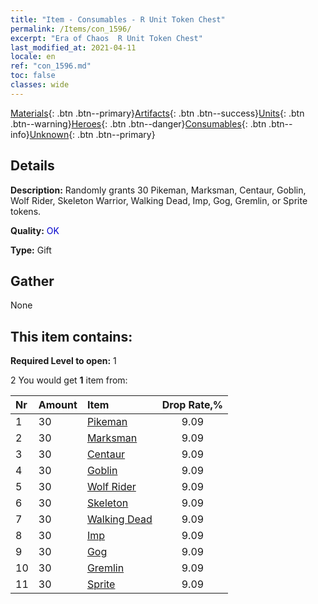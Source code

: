 ```yaml
---
title: "Item - Consumables - R Unit Token Chest"
permalink: /Items/con_1596/
excerpt: "Era of Chaos  R Unit Token Chest"
last_modified_at: 2021-04-11
locale: en
ref: "con_1596.md"
toc: false
classes: wide
---
```

 [Materials](/Items/){: .btn .btn--primary}[Artifacts](/Items/Artifacts/){: .btn .btn--success}[Units](/Items/Units/){: .btn .btn--warning}[Heroes](/Items/Heroes/){: .btn .btn--danger}[Consumables](/Items/Consumables/){: .btn .btn--info}[Unknown](/Items/Unknown/){: .btn .btn--primary}

## Details
 **Description:** Randomly grants 30 Pikeman, Marksman, Centaur, Goblin, Wolf Rider, Skeleton Warrior, Walking Dead, Imp, Gog, Gremlin, or Sprite tokens.

 **Quality:** <span style="color: #0000CD">OK</span>

 **Type:** Gift

## Gather

  None

## This item contains:

 **Required Level to open:** 1

 2 You would get **1** item  from:

  | Nr | Amount |     Item    | Drop Rate,% |
  |:---|:-------|:------------|:---------:|
  | 1 | 30 | [Pikeman](/Items/unt_190/) | 9.09 | 
  | 2 | 30 | [Marksman](/Items/unt_191/) | 9.09 | 
  | 3 | 30 | [Centaur](/Items/unt_199/) | 9.09 | 
  | 4 | 30 | [Goblin](/Items/unt_217/) | 9.09 | 
  | 5 | 30 | [Wolf Rider](/Items/unt_218/) | 9.09 | 
  | 6 | 30 | [Skeleton](/Items/unt_208/) | 9.09 | 
  | 7 | 30 | [Walking Dead](/Items/unt_209/) | 9.09 | 
  | 8 | 30 | [Imp](/Items/unt_226/) | 9.09 | 
  | 9 | 30 | [Gog](/Items/unt_227/) | 9.09 | 
  | 10 | 30 | [Gremlin](/Items/unt_235/) | 9.09 | 
  | 11 | 30 | [Sprite](/Items/unt_262/) | 9.09 | 
